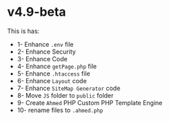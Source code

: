 # v4.9-beta

This is has:

* 1- Enhance `.env` file
* 2- Enhance Security
* 3- Enhance Code
* 4- Enhance `getPage.php` file
* 5- Enhance `.htaccess` file
* 6- Enhance `Layout` code
* 7- Enhance `SiteMap Generator` code
* 8- Move `JS` folder to `public` folder
* 9- Create `Ahmed` PHP Custom PHP Template Engine
* 10- rename files to `.ahmed.php`&#x20;


